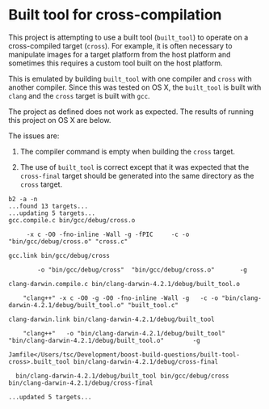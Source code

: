 # Built tool for cross-compilation

This project is attempting to use a built tool (`built_tool`) to
operate on a cross-compiled target (`cross`).  For example, it is
often necessary to manipulate images for a target platform from the
host platform and sometimes this requires a custom tool built on the
host platform.

This is emulated by building `built_tool` with one compiler and
`cross` with another compiler.  Since this was tested on OS X, the
`built_tool` is built with `clang` and the `cross` target is built
with `gcc`.

The project as defined does not work as expected.  The results of
running this project on OS X are below.

The issues are:

1. The compiler command is empty when building the `cross` target.

2. The use of `built_tool` is correct except that it was expected that
   the `cross-final` target should be generated into the same
   directory as the `cross` target.

```
b2 -a -n
...found 13 targets...
...updating 5 targets...
gcc.compile.c bin/gcc/debug/cross.o

     -x c -O0 -fno-inline -Wall -g -fPIC     -c -o "bin/gcc/debug/cross.o" "cross.c"

gcc.link bin/gcc/debug/cross

        -o "bin/gcc/debug/cross"  "bin/gcc/debug/cross.o"       -g 

clang-darwin.compile.c bin/clang-darwin-4.2.1/debug/built_tool.o

    "clang++" -x c -O0 -g -O0 -fno-inline -Wall -g   -c -o "bin/clang-darwin-4.2.1/debug/built_tool.o" "built_tool.c"

clang-darwin.link bin/clang-darwin-4.2.1/debug/built_tool

    "clang++"   -o "bin/clang-darwin-4.2.1/debug/built_tool" "bin/clang-darwin-4.2.1/debug/built_tool.o"        -g

Jamfile</Users/tsc/Development/boost-build-questions/built-tool-cross>.built_tool bin/clang-darwin-4.2.1/debug/cross-final

  bin/clang-darwin-4.2.1/debug/built_tool bin/gcc/debug/cross bin/clang-darwin-4.2.1/debug/cross-final

...updated 5 targets...
```
